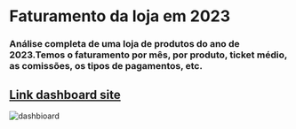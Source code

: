 # Faturamento da loja em 2023
### Análise completa de uma loja de produtos do ano de 2023.Temos o faturamento por mês, por produto, ticket médio, as comissões, os tipos de pagamentos, etc.
## [Link dashboard site](https://app.powerbi.com/view?r=eyJrIjoiZTRlNDIxNDctZmRjOS00M2QzLThkNGQtODA2MTJkMWEwOTlkIiwidCI6ImVhYmIyM2RlLTIyZTctNDM4Mi1iNDIwLTg0OWU1MGZlMDMxOSJ9)
![dashbioard](https://github.com/user-attachments/assets/80ed5195-4562-4e54-9058-3e2d9f3975ba)
